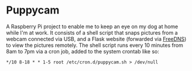 Puppycam
========

A Raspberry Pi project to enable me to keep an eye on my dog at home while I'm at work. It consists of a shell script that snaps pictures from a webcam connected via USB, and a Flask website (forwarded via [FreeDNS](http://freedns.afraid.org)) to view the pictures remotely. The shell script runs every 10 minutes from 8am to 7pm via a cron job, added to the system crontab like so:

    */10 8-18 * * 1-5 root /etc/cron.d/puppycam.sh > /dev/null
